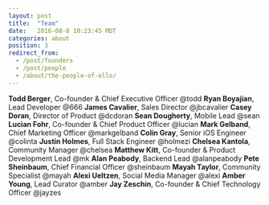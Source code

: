 ```yaml
---
layout: post
title:  "Team"
date:   2016-08-8 10:23:45 MDT
categories: about
position: 3
redirect_from:
  - /post/founders
  - /post/people
  - /about/the-people-of-ello/
---
```


**Todd Berger**, Co-founder & Chief Executive Officer @todd
**Ryan Boyajian**, Lead Developer @666
**James Cavalier**, Sales Director @jbcavalier
**Casey Doran**, Director of Product @dcdoran
**Sean Dougherty**, Mobile Lead @sean
**Lucian Fohr**, Co-founder & Chief Product Officer @lucian
**Mark Gelband**, Chief Marketing Officer @markgelband
**Colin Gray**, Senior iOS Engineer @colinta
**Justin Holmes**, Full Stack Engineer @holmezi
**Chelsea Kantola**, Community Manager @chelsea
**Matthew Kitt**, Co-founder & Product Development Lead @mk
**Alan Peabody**, Backend Lead @alanpeabody
**Pete Sheinbaum**, Chief Financial Officer @sheinbaum
**Mayah Taylor**, Community Specialist @mayah
**Alexi Ueltzen**, Social Media Manager @alexi
**Amber Young**, Lead Curator @amber
**Jay Zeschin**, Co-founder & Chief Technology Officer @jayzes
